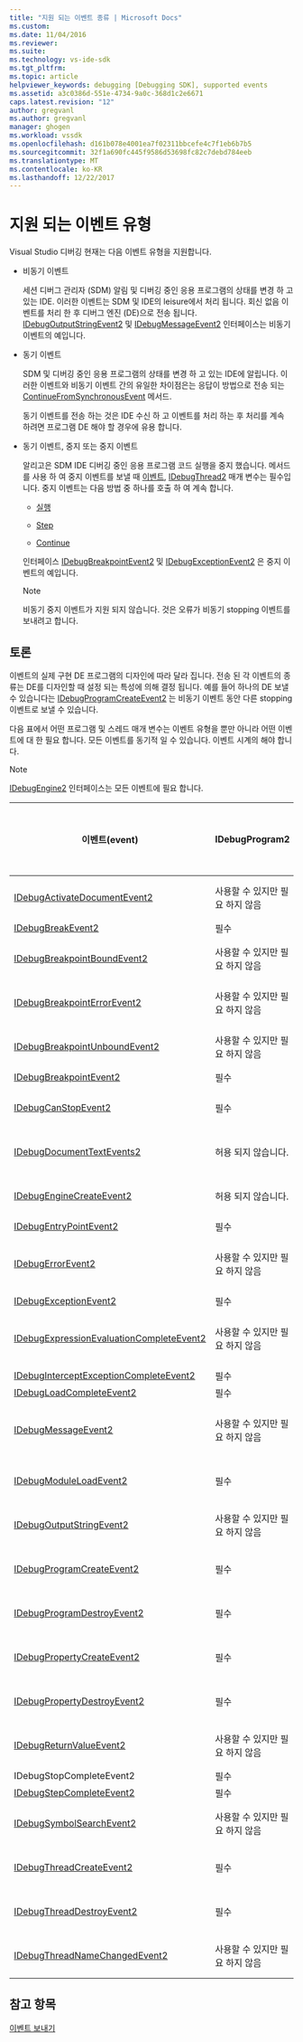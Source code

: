 ```yaml
---
title: "지원 되는 이벤트 종류 | Microsoft Docs"
ms.custom: 
ms.date: 11/04/2016
ms.reviewer: 
ms.suite: 
ms.technology: vs-ide-sdk
ms.tgt_pltfrm: 
ms.topic: article
helpviewer_keywords: debugging [Debugging SDK], supported events
ms.assetid: a3c0386d-551e-4734-9a0c-368d1c2e6671
caps.latest.revision: "12"
author: gregvanl
ms.author: gregvanl
manager: ghogen
ms.workload: vssdk
ms.openlocfilehash: d161b078e4001ea7f02311bbcefe4c7f1eb6b7b5
ms.sourcegitcommit: 32f1a690fc445f9586d53698fc82c7debd784eeb
ms.translationtype: MT
ms.contentlocale: ko-KR
ms.lasthandoff: 12/22/2017
---
```

# <a name="supported-event-types"></a>지원 되는 이벤트 유형
Visual Studio 디버깅 현재는 다음 이벤트 유형을 지원합니다.  
  
-   비동기 이벤트  
  
     세션 디버그 관리자 (SDM) 알림 및 디버깅 중인 응용 프로그램의 상태를 변경 하 고 있는 IDE. 이러한 이벤트는 SDM 및 IDE의 leisure에서 처리 됩니다. 회신 없음 이벤트를 처리 한 후 디버그 엔진 (DE)으로 전송 됩니다. [IDebugOutputStringEvent2](../../extensibility/debugger/reference/idebugoutputstringevent2.md) 및 [IDebugMessageEvent2](../../extensibility/debugger/reference/idebugmessageevent2.md) 인터페이스는 비동기 이벤트의 예입니다.  
  
-   동기 이벤트  
  
     SDM 및 디버깅 중인 응용 프로그램의 상태를 변경 하 고 있는 IDE에 알립니다. 이러한 이벤트와 비동기 이벤트 간의 유일한 차이점은는 응답이 방법으로 전송 되는 [ContinueFromSynchronousEvent](../../extensibility/debugger/reference/idebugengine2-continuefromsynchronousevent.md) 메서드.  
  
     동기 이벤트를 전송 하는 것은 IDE 수신 하 고 이벤트를 처리 하는 후 처리를 계속 하려면 프로그램 DE 해야 할 경우에 유용 합니다.  
  
-   동기 이벤트, 중지 또는 중지 이벤트  
  
     알리고은 SDM IDE 디버깅 중인 응용 프로그램 코드 실행을 중지 했습니다. 메서드를 사용 하 여 중지 이벤트를 보낼 때 [이벤트](../../extensibility/debugger/reference/idebugeventcallback2-event.md), [IDebugThread2](../../extensibility/debugger/reference/idebugthread2.md) 매개 변수는 필수입니다. 중지 이벤트는 다음 방법 중 하나를 호출 하 여 계속 합니다.  
  
    -   [실행](../../extensibility/debugger/reference/idebugprogram2-execute.md)  
  
    -   [Step](../../extensibility/debugger/reference/idebugprogram2-step.md)  
  
    -   [Continue](../../extensibility/debugger/reference/idebugprogram2-continue.md)  
  
     인터페이스 [IDebugBreakpointEvent2](../../extensibility/debugger/reference/idebugbreakpointevent2.md) 및 [IDebugExceptionEvent2](../../extensibility/debugger/reference/idebugexceptionevent2.md) 은 중지 이벤트의 예입니다.  
  
    > [!NOTE]
    >  비동기 중지 이벤트가 지원 되지 않습니다. 것은 오류가 비동기 stopping 이벤트를 보내려고 합니다.  
  
## <a name="discussion"></a>토론  
 이벤트의 실제 구현 DE 프로그램의 디자인에 따라 달라 집니다. 전송 된 각 이벤트의 종류는 DE를 디자인할 때 설정 되는 특성에 의해 결정 됩니다. 예를 들어 하나의 DE 보낼 수 있습니다는 [IDebugProgramCreateEvent2](../../extensibility/debugger/reference/idebugprogramcreateevent2.md) 는 비동기 이벤트 동안 다른 stopping 이벤트로 보낼 수 있습니다.  
  
 다음 표에서 어떤 프로그램 및 스레드 매개 변수는 이벤트 유형을 뿐만 아니라 어떤 이벤트에 대 한 필요 합니다. 모든 이벤트를 동기적 일 수 있습니다. 이벤트 시계의 해야 합니다.  
  
> [!NOTE]
>  [IDebugEngine2](../../extensibility/debugger/reference/idebugengine2.md) 인터페이스는 모든 이벤트에 필요 합니다.  
  
|이벤트(event)|IDebugProgram2|IDebugThread2|중지 이벤트|  
|-----------|--------------------|-------------------|---------------------|  
|[IDebugActivateDocumentEvent2](../../extensibility/debugger/reference/idebugactivatedocumentevent2.md)|사용할 수 있지만 필요 하지 않음|사용할 수 있지만 필요 하지 않음|아니요|  
|[IDebugBreakEvent2](../../extensibility/debugger/reference/idebugbreakevent2.md)|필수|필수|예|  
|[IDebugBreakpointBoundEvent2](../../extensibility/debugger/reference/idebugbreakpointboundevent2.md)|사용할 수 있지만 필요 하지 않음|사용할 수 있지만 필요 하지 않음|아니요|  
|[IDebugBreakpointErrorEvent2](../../extensibility/debugger/reference/idebugbreakpointerrorevent2.md)|사용할 수 있지만 필요 하지 않음|사용할 수 있지만 필요 하지 않음|아니요|  
|[IDebugBreakpointUnboundEvent2](../../extensibility/debugger/reference/idebugbreakpointunboundevent2.md)|사용할 수 있지만 필요 하지 않음|사용할 수 있지만 필요 하지 않음|아니요|  
|[IDebugBreakpointEvent2](../../extensibility/debugger/reference/idebugbreakpointevent2.md)|필수|필수|예|  
|[IDebugCanStopEvent2](../../extensibility/debugger/reference/idebugcanstopevent2.md)|필수|필수|아니요|  
|[IDebugDocumentTextEvents2](../../extensibility/debugger/reference/idebugdocumenttextevents2.md)|허용 되지 않습니다.|허용 되지 않습니다.|아니요|  
|[IDebugEngineCreateEvent2](../../extensibility/debugger/reference/idebugenginecreateevent2.md)|허용 되지 않습니다.|허용 되지 않습니다.|아니요|  
|[IDebugEntryPointEvent2](../../extensibility/debugger/reference/idebugentrypointevent2.md)|필수|필수|예|  
|[IDebugErrorEvent2](../../extensibility/debugger/reference/idebugerrorevent2.md)|사용할 수 있지만 필요 하지 않음|사용할 수 있지만 필요 하지 않음|가능 여부|  
|[IDebugExceptionEvent2](../../extensibility/debugger/reference/idebugexceptionevent2.md)|필수|필수|예|  
|[IDebugExpressionEvaluationCompleteEvent2](../../extensibility/debugger/reference/idebugexpressionevaluationcompleteevent2.md)|사용할 수 있지만 필요 하지 않음|사용할 수 있지만 필요 하지 않음|가능 여부|  
|[IDebugInterceptExceptionCompleteEvent2](../../extensibility/debugger/reference/idebuginterceptexceptioncompleteevent2.md)|필수|필수|예|  
|[IDebugLoadCompleteEvent2](../../extensibility/debugger/reference/idebugloadcompleteevent2.md)|필수|필수|예|  
|[IDebugMessageEvent2](../../extensibility/debugger/reference/idebugmessageevent2.md)|사용할 수 있지만 필요 하지 않음|사용할 수 있지만 필요 하지 않음|가능 여부|  
|[IDebugModuleLoadEvent2](../../extensibility/debugger/reference/idebugmoduleloadevent2.md)|필수|사용할 수 있지만 필요 하지 않음|아니요|  
|[IDebugOutputStringEvent2](../../extensibility/debugger/reference/idebugoutputstringevent2.md)|사용할 수 있지만 필요 하지 않음|사용할 수 있지만 필요 하지 않음|아니요|  
|[IDebugProgramCreateEvent2](../../extensibility/debugger/reference/idebugprogramcreateevent2.md)|필수|사용할 수 있지만 필요 하지 않음|아니요|  
|[IDebugProgramDestroyEvent2](../../extensibility/debugger/reference/idebugprogramdestroyevent2.md)|필수|사용할 수 있지만 필요 하지 않음|아니요|  
|[IDebugPropertyCreateEvent2](../../extensibility/debugger/reference/idebugpropertycreateevent2.md)|필수|사용할 수 있지만 필요 하지 않음|아니요|  
|[IDebugPropertyDestroyEvent2](../../extensibility/debugger/reference/idebugpropertydestroyevent2.md)|필수|사용할 수 있지만 필요 하지 않음|아니요|  
|[IDebugReturnValueEvent2](../../extensibility/debugger/reference/idebugreturnvalueevent2.md)|사용할 수 있지만 필요 하지 않음|사용할 수 있지만 필요 하지 않음|아니요|  
|IDebugStopCompleteEvent2|필수|필수|예|  
|[IDebugStepCompleteEvent2](../../extensibility/debugger/reference/idebugstepcompleteevent2.md)|필수|필수|예|  
|[IDebugSymbolSearchEvent2](../../extensibility/debugger/reference/idebugsymbolsearchevent2.md)|사용할 수 있지만 필요 하지 않음|사용할 수 있지만 필요 하지 않음|아니요|  
|[IDebugThreadCreateEvent2](../../extensibility/debugger/reference/idebugthreadcreateevent2.md)|필수|필수|아니요|  
|[IDebugThreadDestroyEvent2](../../extensibility/debugger/reference/idebugthreaddestroyevent2.md)|필수|필수|아니요|  
|[IDebugThreadNameChangedEvent2](../../extensibility/debugger/reference/idebugthreadnamechangedevent2.md)|사용할 수 있지만 필요 하지 않음|사용할 수 있지만 필요 하지 않음|아니요|  
  
## <a name="see-also"></a>참고 항목  
 [이벤트 보내기](../../extensibility/debugger/sending-events.md)